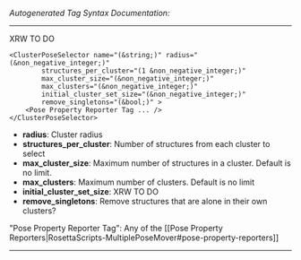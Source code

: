 _Autogenerated Tag Syntax Documentation:_

---
XRW TO DO

```
<ClusterPoseSelector name="(&string;)" radius="(&non_negative_integer;)"
        structures_per_cluster="(1 &non_negative_integer;)"
        max_cluster_size="(&non_negative_integer;)"
        max_clusters="(&non_negative_integer;)"
        initial_cluster_set_size="(&non_negative_integer;)"
        remove_singletons="(&bool;)" >
    <Pose Property Reporter Tag ... />
</ClusterPoseSelector>
```

-   **radius**: Cluster radius
-   **structures_per_cluster**: Number of structures from each cluster to select
-   **max_cluster_size**: Maximum number of structures in a cluster. Default is no limit.
-   **max_clusters**: Maximum number of clusters. Default is no limit
-   **initial_cluster_set_size**: XRW TO DO
-   **remove_singletons**: Remove structures that are alone in their own clusters?


"Pose Property Reporter Tag": Any of the [[Pose Property Reporters|RosettaScripts-MultiplePoseMover#pose-property-reporters]]

---
